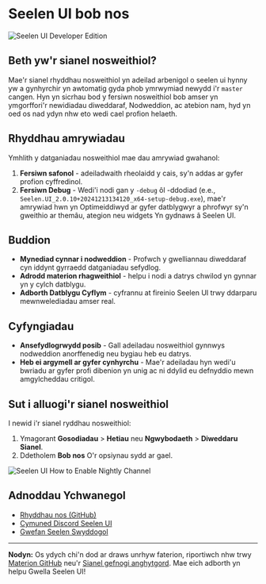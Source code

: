 # Seelen UI bob nos

![Seelen UI Developer Edition](https://github.com/user-attachments/assets/76634b49-7b09-4ef2-9643-e93542309f5d)

## Beth yw'r sianel nosweithiol?

Mae'r sianel rhyddhau nosweithiol yn adeilad arbenigol o seelen ui hynny yw a
gynhyrchir yn awtomatig gyda phob ymrwymiad newydd i'r `master` cangen. Hyn yn
sicrhau bod y fersiwn nosweithiol bob amser yn ymgorffori'r newidiadau
diweddaraf, Nodweddion, ac atebion nam, hyd yn oed os nad ydyn nhw eto wedi cael
profion helaeth.

## Rhyddhau amrywiadau

Ymhlith y datganiadau nosweithiol mae dau amrywiad gwahanol:

1. **Fersiwn safonol** - adeiladwaith rheolaidd y cais, sy'n addas ar gyfer
   profion cyffredinol.
2. **Fersiwn Debug** - Wedi'i nodi gan y `-debug` ôl -ddodiad (e.e.,
   `Seelen.UI_2.0.10+20241213134120_x64-setup-debug.exe`), mae'r amrywiad hwn yn
   Optimeiddiwyd ar gyfer datblygwyr a phrofwyr sy'n gweithio ar themâu, ategion
   neu widgets Yn gydnaws â Seelen UI.

## Buddion

- **Mynediad cynnar i nodweddion** - Profwch y gwelliannau diweddaraf cyn iddynt
  gyrraedd datganiadau sefydlog.
- **Adrodd materion rhagweithiol** - helpu i nodi a datrys chwilod yn gynnar yn
  y cylch datblygu.
- **Adborth Datblygu Cyflym** - cyfrannu at fireinio Seelen UI trwy ddarparu
  mewnwelediadau amser real.

## Cyfyngiadau

- **Ansefydlogrwydd posib** - Gall adeiladau nosweithiol gynnwys nodweddion
  anorffenedig neu bygiau heb eu datrys.
- **Heb ei argymell ar gyfer cynhyrchu** - Mae'r adeiladau hyn wedi'u bwriadu ar
  gyfer profi dibenion yn unig ac ni ddylid eu defnyddio mewn amgylcheddau
  critigol.

## Sut i alluogi'r sianel nosweithiol

I newid i'r sianel ryddhau nosweithiol:

1. Ymagorant **Gosodiadau** > **Hetiau** neu **Ngwybodaeth** > **Diweddaru
   Sianel**.
2. Ddetholem **Bob nos** O'r opsiynau sydd ar gael.

![Seelen UI How to Enable Nightly Channel](https://github.com/user-attachments/assets/ae88aeac-98cc-4424-a9e7-fb59740b694e)

## Adnoddau Ychwanegol

- [Rhyddhau nos (GitHub)](https://github.com/eythaann/Seelen-UI/releases/tag/nightly)
- [Cymuned Discord Seelen UI](https://discord.gg/ABfASx5ZAJ)
- [Gwefan Seelen Swyddogol](https://seelen.io)

---

**Nodyn:** Os ydych chi'n dod ar draws unrhyw faterion, riportiwch nhw trwy
[Materion GitHub](https://github.com/eythaann/Seelen-UI/issues) neu'r
[Sianel gefnogi anghytgord](https://discord.gg/ABfASx5ZAJ). Mae eich adborth yn
helpu Gwella Seelen UI!
